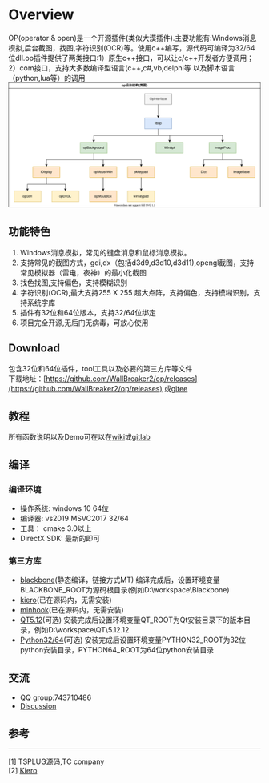 Overview
===========
OP(operator & open)是一个开源插件(类似大漠插件).主要功能有:Windows消息模拟,后台截图，找图,字符识别(OCR)等。使用c++编写，源代码可编译为32/64位dll.op插件提供了两类接口:1）原生c++接口，可以让c/c++开发者方便调用；2）com接口，支持大多数编译型语言(c++,c#,vb,delphi等 以及脚本语言（python,lua等）的调用
![ava](doc/class_struct.svg)
## 功能特色
1. Windows消息模拟，常见的键盘消息和鼠标消息模拟。
2. 支持常见的截图方式，gdi,dx（包括d3d9,d3d10,d3d11),opengl截图，支持常见模拟器（雷电，夜神）的最小化截图
3. 找色找图,支持偏色，支持模糊识别
4. 字符识别(OCR),最大支持255 X 255 超大点阵，支持偏色，支持模糊识别，支持系统字库
5. 插件有32位和64位版本，支持32/64位绑定
6. 项目完全开源,无后门无病毒，可放心使用

## Download
包含32位和64位插件，tool工具以及必要的第三方库等文件  
下载地址：[https://github.com/WallBreaker2/op/releases](https://github.com/WallBreaker2/op/releases)  或[gitee](https://gitee.com/wallbreaker2/op/tags)


## 教程  
所有函数说明以及Demo可在以在[wiki](https://github.com/WallBreaker2/op/wiki)或[gitlab](https://gitee.com/wallbreaker2/op/wikis)


## 编译
### 编译环境
* 操作系统: windows 10 64位
* 编译器: vs2019 MSVC2017 32/64
* 工具： cmake 3.0以上
* DirectX SDK: 最新的即可
### 第三方库
* [blackbone](https://github.com/DarthTon/Blackbone.git)(静态编译，链接方式MT)
编译完成后，设置环境变量BLACKBONE_ROOT为源码根目录(例如D:\workspace\Blackbone)
* [kiero](https://github.com/Rebzzel/kiero.git)(已在源码内，无需安装)
* [minhook](https://github.com/TsudaKageyu/minhook.git)(已在源码内，无需安装)
* [QT5.12](https://download.qt.io/archive/qt/5.12/5.12.12/)(可选) 安装完成后设置环境变量QT_ROOT为Qt安装目录下的版本目录，例如D:\workspace\QT\5.12.12
* [Python32/64](https://www.python.org/downloads/)(可选) 安装完成后设置环境变量PYTHON32_ROOT为32位python安装目录，PYTHON64_ROOT为64位python安装目录
## 交流
* QQ group:743710486
* [Discussion](https://github.com/WallBreaker2/op/discussions)


## 参考
---
[1] TSPLUG源码,TC company  
[2] [Kiero](https://github.com/Rebzzel/kiero.git)  
